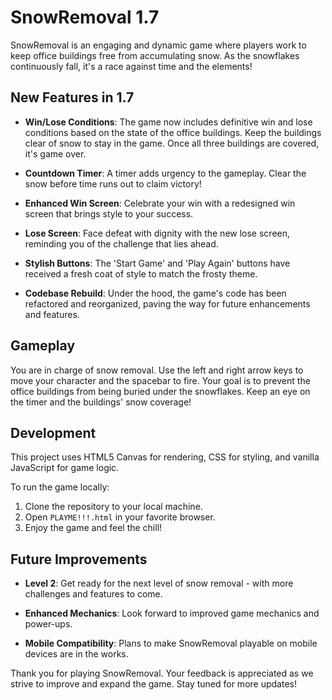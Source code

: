 # SnowRemoval 1.7

SnowRemoval is an engaging and dynamic game where players work to keep office buildings free from accumulating snow. As the snowflakes continuously fall, it's a race against time and the elements!

## New Features in 1.7

- **Win/Lose Conditions**: The game now includes definitive win and lose conditions based on the state of the office buildings. Keep the buildings clear of snow to stay in the game. Once all three buildings are covered, it's game over.
  
- **Countdown Timer**: A timer adds urgency to the gameplay. Clear the snow before time runs out to claim victory!

- **Enhanced Win Screen**: Celebrate your win with a redesigned win screen that brings style to your success.

- **Lose Screen**: Face defeat with dignity with the new lose screen, reminding you of the challenge that lies ahead.

- **Stylish Buttons**: The 'Start Game' and 'Play Again' buttons have received a fresh coat of style to match the frosty theme.

- **Codebase Rebuild**: Under the hood, the game's code has been refactored and reorganized, paving the way for future enhancements and features.

## Gameplay

You are in charge of snow removal. Use the left and right arrow keys to move your character and the spacebar to fire. Your goal is to prevent the office buildings from being buried under the snowflakes. Keep an eye on the timer and the buildings' snow coverage!

## Development

This project uses HTML5 Canvas for rendering, CSS for styling, and vanilla JavaScript for game logic.

To run the game locally:

1. Clone the repository to your local machine.
2. Open `PLAYME!!!.html` in your favorite browser.
3. Enjoy the game and feel the chill!

## Future Improvements

- **Level 2**: Get ready for the next level of snow removal - with more challenges and features to come.

- **Enhanced Mechanics**: Look forward to improved game mechanics and power-ups.

- **Mobile Compatibility**: Plans to make SnowRemoval playable on mobile devices are in the works.

Thank you for playing SnowRemoval. Your feedback is appreciated as we strive to improve and expand the game. Stay tuned for more updates!